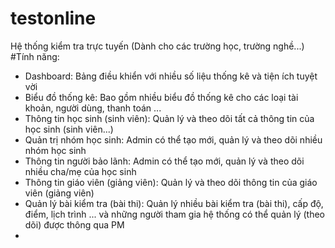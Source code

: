 # testonline
Hệ thống kiểm tra trực tuyến (Dành cho các trường học, trường nghề...)
#Tính năng:
- Dashboard: Bảng điều khiển với nhiều số liệu thống kê và tiện ích tuyệt vời
- Biểu đồ thống kê: Bao gồm nhiều biểu đồ thống kê cho các loại tài khoản, người dùng, thanh toán ...
- Thông tin học sinh (sinh viên): Quản lý và theo dõi tất cả thông tin của học sinh (sinh viên...)
- Quản trị nhóm học sinh: Admin có thể tạo mới, quản lý và theo dõi nhiều nhóm học sinh
- Thông tin người bảo lãnh: Admin có thể tạo mới, quản lý và theo dõi nhiều cha/mẹ của học sinh
- Thông tin giáo viên (giảng viên): Quản lý và theo dõi thông tin của giáo viên (giảng viên)
- Quản lý bài kiểm tra (bài thi): Quản lý nhiều bài kiểm tra (bài thi), cấp độ, điểm, lịch trình ... và những người tham gia hệ thống có thể quản lý (theo dõi) được thông qua PM
- 
